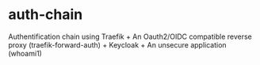 # auth-chain
Authentification chain using Traefik + An Oauth2/OIDC compatible reverse proxy (traefik-forward-auth) + Keycloak + An unsecure application (whoami1)
